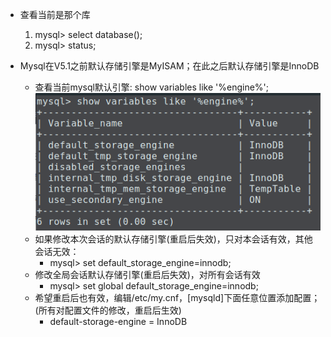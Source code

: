 * 查看当前是那个库
  1. mysql> select database(); 
  2. mysql> status;


* Mysql在V5.1之前默认存储引擎是MyISAM；在此之后默认存储引擎是InnoDB

  * 查看当前mysql默认引擎: show variables like '%engine%';![默认引擎](/img/default-engine.png)
  * 如果修改本次会话的默认存储引擎(重启后失效)，只对本会话有效，其他会话无效：
    * mysql> set default_storage_engine=innodb;
  * 修改全局会话默认存储引擎(重启后失效)，对所有会话有效
    * mysql> set global default_storage_engine=innodb;
  * 希望重启后也有效，编辑/etc/my.cnf，[mysqld]下面任意位置添加配置；(所有对配置文件的修改，重启后生效)
    * default-storage-engine = InnoDB